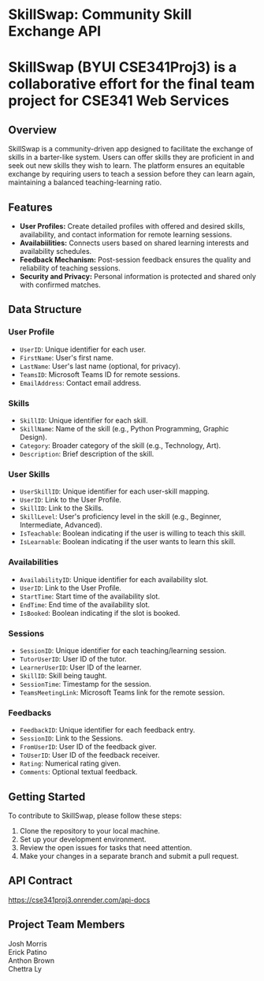 # SkillSwap: Community Skill Exchange API

# SkillSwap (BYUI CSE341Proj3) is a collaborative effort for the final team project for CSE341 Web Services

## Overview

SkillSwap is a community-driven app designed to facilitate the exchange of skills in a barter-like system. Users can offer skills they are proficient in and seek out new skills they wish to learn. The platform ensures an equitable exchange by requiring users to teach a session before they can learn again, maintaining a balanced teaching-learning ratio.

## Features

- **User Profiles:** Create detailed profiles with offered and desired skills, availability, and contact information for remote learning sessions.
- **Availabiilities:** Connects users based on shared learning interests and availability schedules.
- **Feedback Mechanism:** Post-session feedback ensures the quality and reliability of teaching sessions.
- **Security and Privacy:** Personal information is protected and shared only with confirmed matches.

## Data Structure

### User Profile

- `UserID`: Unique identifier for each user.
- `FirstName`: User's first name.
- `LastName`: User's last name (optional, for privacy).
- `TeamsID`: Microsoft Teams ID for remote sessions.
- `EmailAddress`: Contact email address.

### Skills

- `SkillID`: Unique identifier for each skill.
- `SkillName`: Name of the skill (e.g., Python Programming, Graphic Design).
- `Category`: Broader category of the skill (e.g., Technology, Art).
- `Description`: Brief description of the skill.

### User Skills

- `UserSkillID`: Unique identifier for each user-skill mapping.
- `UserID`: Link to the User Profile.
- `SkillID`: Link to the Skills.
- `SkillLevel`: User's proficiency level in the skill (e.g., Beginner, Intermediate, Advanced).
- `IsTeachable`: Boolean indicating if the user is willing to teach this skill.
- `IsLearnable`: Boolean indicating if the user wants to learn this skill.

### Availabilities

- `AvailabilityID`: Unique identifier for each availability slot.
- `UserID`: Link to the User Profile.
- `StartTime`: Start time of the availability slot.
- `EndTime`: End time of the availability slot.
- `IsBooked`: Boolean indicating if the slot is booked.

### Sessions

- `SessionID`: Unique identifier for each teaching/learning session.
- `TutorUserID`: User ID of the tutor.
- `LearnerUserID`: User ID of the learner.
- `SkillID`: Skill being taught.
- `SessionTime`: Timestamp for the session.
- `TeamsMeetingLink`: Microsoft Teams link for the remote session.

### Feedbacks

- `FeedbackID`: Unique identifier for each feedback entry.
- `SessionID`: Link to the Sessions.
- `FromUserID`: User ID of the feedback giver.
- `ToUserID`: User ID of the feedback receiver.
- `Rating`: Numerical rating given.
- `Comments`: Optional textual feedback.

## Getting Started

To contribute to SkillSwap, please follow these steps:

1. Clone the repository to your local machine.
2. Set up your development environment.
3. Review the open issues for tasks that need attention.
4. Make your changes in a separate branch and submit a pull request.

## API Contract

https://cse341proj3.onrender.com/api-docs

## Project Team Members

Josh Morris  
Erick Patino  
Anthon Brown  
Chettra Ly
